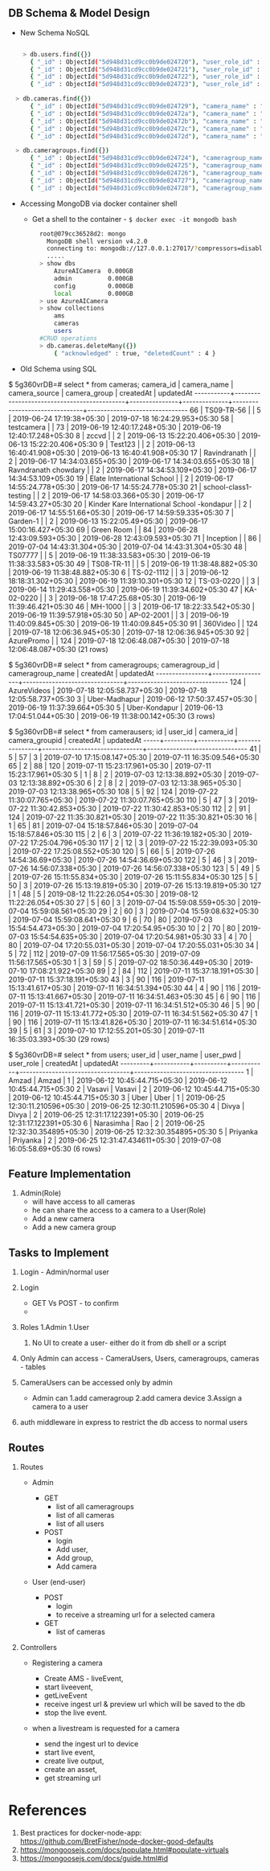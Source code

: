 ## DB Schema & Model Design 
- New Schema NoSQL
~~~sh 

    > db.users.find({})
      { "_id" : ObjectId("5d948d31cd9cc0b9de024720"), "user_role_id" : 1, "user_name" : "Srinath", "user_password" : "Srinath", "user_role_name" : "admin", "__v" : 0 }
      { "_id" : ObjectId("5d948d31cd9cc0b9de024721"), "user_role_id" : 2, "user_name" : "Kishore", "user_password" : "Kishore", "user_role_name" : "user", "__v" : 0 }
      { "_id" : ObjectId("5d948d31cd9cc0b9de024722"), "user_role_id" : 2, "user_name" : "Tarani", "user_password" : "Tarani", "user_role_name" : "user", "__v" : 0 }
      { "_id" : ObjectId("5d948d31cd9cc0b9de024723"), "user_role_id" : 1, "user_name" : "Amzad", "user_password" : "Amzad", "user_role_name" : "admin", "__v" : 0 }

  > db.cameras.find({})
      { "_id" : ObjectId("5d948d31cd9cc0b9de024729"), "camera_name" : "AICam01", "registered_cameragroup_name" : "Golconda", "ams_resources" : [ ], "__v" : 0 }
      { "_id" : ObjectId("5d948d31cd9cc0b9de02472a"), "camera_name" : "AICam02", "registered_cameragroup_name" : "Golconda", "ams_resources" : [ ], "__v" : 0 }
      { "_id" : ObjectId("5d948d31cd9cc0b9de02472b"), "camera_name" : "AICam03", "registered_cameragroup_name" : "Banjara Hills", "ams_resources" : [ ], "__v" : 0 }
      { "_id" : ObjectId("5d948d31cd9cc0b9de02472c"), "camera_name" : "AICam04", "registered_cameragroup_name" : "Hitec City", "ams_resources" : [ ], "__v" : 0 }
      { "_id" : ObjectId("5d948d31cd9cc0b9de02472d"), "camera_name" : "AICam05", "registered_cameragroup_name" : "Hitec City", "ams_resources" : [ ], "__v" : 0 }

  > db.cameragroups.find({})
      { "_id" : ObjectId("5d948d31cd9cc0b9de024724"), "cameragroup_name" : "Golconda", "registered_user_name" : "Srinath", "__v" : 0 }
      { "_id" : ObjectId("5d948d31cd9cc0b9de024725"), "cameragroup_name" : "Banjara Hills", "registered_user_name" : "Srinath", "__v" : 0 }
      { "_id" : ObjectId("5d948d31cd9cc0b9de024726"), "cameragroup_name" : "Hitec City", "registered_user_name" : "Kishore", "__v" : 0 }
      { "_id" : ObjectId("5d948d31cd9cc0b9de024727"), "cameragroup_name" : "KPHB", "registered_user_name" : "Tarani", "__v" : 0 }
      { "_id" : ObjectId("5d948d31cd9cc0b9de024728"), "cameragroup_name" : "Miyapur", "registered_user_name" : "Tarani", "__v" : 0 }
~~~

- Accessing MongoDB via docker container shell    
  * Get a shell to the container  - `$ docker exec -it mongodb bash`
    ~~~sh
      root@079cc36528d2: mongo
        MongoDB shell version v4.2.0
        connecting to: mongodb://127.0.0.1:27017/?compressors=disabled&gssapiServiceName=mongodb
        .....
      > show dbs
          AzureAICamera  0.000GB
          admin          0.000GB
          config         0.000GB
          local          0.000GB
      > use AzureAICamera
      > show collections
          ams
          cameras
          users
      #CRUD operations
      > db.cameras.deleteMany({})
          { "acknowledged" : true, "deletedCount" : 4 }

    ~~~

- Old Schema using SQL

$ 5g360vrDB=# select * from cameras;
 camera_id |                camera_name                 | camera_source | camera_group |           createdAt           |           updatedAt
-----------+--------------------------------------------+---------------+--------------+-------------------------------+-------------------------------
        66 | TS09-TR-56                                 |               |            5 | 2019-06-24 17:19:38+05:30     | 2019-07-18 16:24:29.953+05:30
        58 | testcamera                                 |               |           73 | 2019-06-19 12:40:17.248+05:30 | 2019-06-19 12:40:17.248+05:30
         8 | zccvd                                      |               |            2 | 2019-06-13 15:22:20.406+05:30 | 2019-06-13 15:22:20.406+05:30
         9 | Test123                                    |               |            2 | 2019-06-13 16:40:41.908+05:30 | 2019-06-13 16:40:41.908+05:30
        17 | Ravindranath                               |               |            2 | 2019-06-17 14:34:03.655+05:30 | 2019-06-17 14:34:03.655+05:30
        18 | Ravndranath chowdary                       |               |            2 | 2019-06-17 14:34:53.109+05:30 | 2019-06-17 14:34:53.109+05:30
        19 | Elate International School                 |               |            2 | 2019-06-17 14:55:24.778+05:30 | 2019-06-17 14:55:24.778+05:30
        21 | school-class1-testing                      |               |            2 | 2019-06-17 14:58:03.366+05:30 | 2019-06-17 14:59:43.27+05:30
        20 | Kinder Kare International School -kondapur |               |            2 | 2019-06-17 14:55:51.66+05:30  | 2019-06-17 14:59:59.335+05:30
         7 | Garden-1                                   |               |            2 | 2019-06-13 15:22:05.49+05:30  | 2019-06-17 15:00:16.427+05:30
        69 | Green Room                                 |               |           84 | 2019-06-28 12:43:09.593+05:30 | 2019-06-28 12:43:09.593+05:30
        71 | Inception                                  |               |           86 | 2019-07-04 14:43:31.304+05:30 | 2019-07-04 14:43:31.304+05:30
        48 | TS07777                                    |               |            5 | 2019-06-19 11:38:33.583+05:30 | 2019-06-19 11:38:33.583+05:30
        49 | TS08-TR-11                                 |               |            5 | 2019-06-19 11:38:48.882+05:30 | 2019-06-19 11:38:48.882+05:30
         6 | TS-02-1112                                 |               |            3 | 2019-06-12 18:18:31.302+05:30 | 2019-06-19 11:39:10.301+05:30
        12 | TS-03-0220                                 |               |            3 | 2019-06-14 11:29:43.558+05:30 | 2019-06-19 11:39:34.602+05:30
        47 | KA-02-0220                                 |               |            3 | 2019-06-18 17:47:25.68+05:30  | 2019-06-19 11:39:46.421+05:30
        46 | MH-1000                                    |               |            3 | 2019-06-17 18:22:33.542+05:30 | 2019-06-19 11:39:57.918+05:30
        50 | AP-02-2001                                 |               |            3 | 2019-06-19 11:40:09.845+05:30 | 2019-06-19 11:40:09.845+05:30
        91 | 360Video                                   |               |          124 | 2019-07-18 12:06:36.945+05:30 | 2019-07-18 12:06:36.945+05:30
        92 | AzurePromo                                 |               |          124 | 2019-07-18 12:06:48.087+05:30 | 2019-07-18 12:06:48.087+05:30
(21 rows)


$ 5g360vrDB=# select * from cameragroups;
 cameragroup_id | cameragroup_name |           createdAt           |           updatedAt
----------------+------------------+-------------------------------+-------------------------------
            124 | AzureVideos      | 2019-07-18 12:05:58.737+05:30 | 2019-07-18 12:05:58.737+05:30
              3 | Uber-Madhapur    | 2019-06-12 17:50:37.457+05:30 | 2019-06-19 11:37:39.664+05:30
              5 | Uber-Kondapur    | 2019-06-13 17:04:51.044+05:30 | 2019-06-19 11:38:00.142+05:30
(3 rows)


$ 5g360vrDB=# select * from camerausers;
 id  | user_id | camera_id | camera_groupid |           createdAt           |           updatedAt
-----+---------+-----------+----------------+-------------------------------+-------------------------------
  41 |       5 |        57 |              3 | 2019-07-10 17:15:08.147+05:30 | 2019-07-11 16:35:09.546+05:30
  65 |       2 |        88 |            120 | 2019-07-11 15:23:17.961+05:30 | 2019-07-11 15:23:17.961+05:30
   5 |       1 |         8 |              2 | 2019-07-03 12:13:38.892+05:30 | 2019-07-03 12:13:38.892+05:30
   6 |       2 |         8 |              2 | 2019-07-03 12:13:38.965+05:30 | 2019-07-03 12:13:38.965+05:30
 108 |       5 |        92 |            124 | 2019-07-22 11:30:07.765+05:30 | 2019-07-22 11:30:07.765+05:30
 110 |       5 |        47 |              3 | 2019-07-22 11:30:42.853+05:30 | 2019-07-22 11:30:42.853+05:30
 112 |       2 |        91 |            124 | 2019-07-22 11:35:30.821+05:30 | 2019-07-22 11:35:30.821+05:30
  16 |       1 |        65 |             81 | 2019-07-04 15:18:57.846+05:30 | 2019-07-04 15:18:57.846+05:30
 115 |       2 |         6 |              3 | 2019-07-22 11:36:19.182+05:30 | 2019-07-22 17:25:04.796+05:30
 117 |       2 |        12 |              3 | 2019-07-22 15:22:39.093+05:30 | 2019-07-22 17:25:08.552+05:30
 120 |       5 |        66 |              5 | 2019-07-26 14:54:36.69+05:30  | 2019-07-26 14:54:36.69+05:30
 122 |       5 |        46 |              3 | 2019-07-26 14:56:07.338+05:30 | 2019-07-26 14:56:07.338+05:30
 123 |       5 |        49 |              5 | 2019-07-26 15:11:55.834+05:30 | 2019-07-26 15:11:55.834+05:30
 125 |       5 |        50 |              3 | 2019-07-26 15:13:19.819+05:30 | 2019-07-26 15:13:19.819+05:30
 127 |       1 |        48 |              5 | 2019-08-12 11:22:26.054+05:30 | 2019-08-12 11:22:26.054+05:30
  27 |       5 |        60 |              3 | 2019-07-04 15:59:08.559+05:30 | 2019-07-04 15:59:08.561+05:30
  29 |       2 |        60 |              3 | 2019-07-04 15:59:08.632+05:30 | 2019-07-04 15:59:08.641+05:30
   9 |       6 |        70 |             80 | 2019-07-03 15:54:54.473+05:30 | 2019-07-04 17:20:54.95+05:30
  10 |       2 |        70 |             80 | 2019-07-03 15:54:54.635+05:30 | 2019-07-04 17:20:54.981+05:30
  33 |       4 |        70 |             80 | 2019-07-04 17:20:55.031+05:30 | 2019-07-04 17:20:55.031+05:30
  34 |       5 |        72 |            112 | 2019-07-09 11:56:17.565+05:30 | 2019-07-09 11:56:17.565+05:30
   1 |       3 |        59 |              5 | 2019-07-02 18:50:36.449+05:30 | 2019-07-10 17:08:21.922+05:30
  89 |       2 |        84 |            112 | 2019-07-11 15:37:18.191+05:30 | 2019-07-11 15:37:18.191+05:30
  43 |       3 |        90 |            116 | 2019-07-11 15:13:41.617+05:30 | 2019-07-11 16:34:51.394+05:30
  44 |       4 |        90 |            116 | 2019-07-11 15:13:41.667+05:30 | 2019-07-11 16:34:51.463+05:30
  45 |       6 |        90 |            116 | 2019-07-11 15:13:41.721+05:30 | 2019-07-11 16:34:51.512+05:30
  46 |       5 |        90 |            116 | 2019-07-11 15:13:41.772+05:30 | 2019-07-11 16:34:51.562+05:30
  47 |       1 |        90 |            116 | 2019-07-11 15:13:41.826+05:30 | 2019-07-11 16:34:51.614+05:30
  39 |       5 |        61 |              3 | 2019-07-10 17:12:55.201+05:30 | 2019-07-11 16:35:03.393+05:30
(29 rows)


$ 5g360vrDB=# select * from users;
 user_id | user_name | user_pwd | user_role |            createdAt             |            updatedAt
---------+-----------+----------+-----------+----------------------------------+----------------------------------
       1 | Amzad     | Amzad    |         1 | 2019-06-12 10:45:44.715+05:30    | 2019-06-12 10:45:44.715+05:30
       2 | Vasavi    | Vasavi   |         2 | 2019-06-12 10:45:44.715+05:30    | 2019-06-12 10:45:44.715+05:30
       3 | Uber      | Uber     |         1 | 2019-06-25 12:30:11.210596+05:30 | 2019-06-25 12:30:11.210596+05:30
       4 | Divya     | Divya    |         2 | 2019-06-25 12:31:17.122391+05:30 | 2019-06-25 12:31:17.122391+05:30
       6 | Narasimha | Rao      |         2 | 2019-06-25 12:32:30.354895+05:30 | 2019-06-25 12:32:30.354895+05:30
       5 | Priyanka  | Priyanka |         2 | 2019-06-25 12:31:47.434611+05:30 | 2019-07-08 16:05:58.69+05:30
(6 rows)


## Feature Implementation
1. Admin(Role)
    - will have access to all cameras
    - he can share the access to a camera to a User(Role)
    - Add a new camera
    - Add a new camera group

## Tasks to Implement
1. Login - Admin/normal user

1. Login
    - GET Vs POST - to confirm
    - 
1. Roles 
      1.Admin
      1.User
      1. No UI to create a user- either do it from db shell or a script

1. Only Admin can access - CameraUsers, Users, cameragroups, cameras - tables      

1. CameraUsers can be accessed only by admin
    - Admin can
      1.add cameragroup
      2.add camera device
      3.Assign a camera to a user

1. auth middleware in express to restrict the db access to normal users 

 
## Routes


1. Routes
    
    - Admin
      - GET
        - list of all cameragroups
        - list of all cameras
        - list of all users
      - POST 
        - login
        - Add user,
        - Add group, 
        - Add camera 
        
    - User (end-user)
      - POST 
          - login
          - to receive a streaming url for a selected camera
      - GET 
        <!-- - list of groups -->
        - list of cameras
      
        
      

1. Controllers
    - Registering a camera
        - Create AMS - liveEvent, 
        - start liveevent, 
        - getLiveEvent 
        - receive ingest url & preview url which will be saved to the db
        - stop the live event.

    - when a livestream is requested for a camera
      - send the ingest url to device
      - start live event, 
      - create live output,
      - create an asset, 
      - get streaming url


# References
1. Best practices for docker-node-app: https://github.com/BretFisher/node-docker-good-defaults
1. https://mongoosejs.com/docs/populate.html#populate-virtuals
1. https://mongoosejs.com/docs/guide.html#id